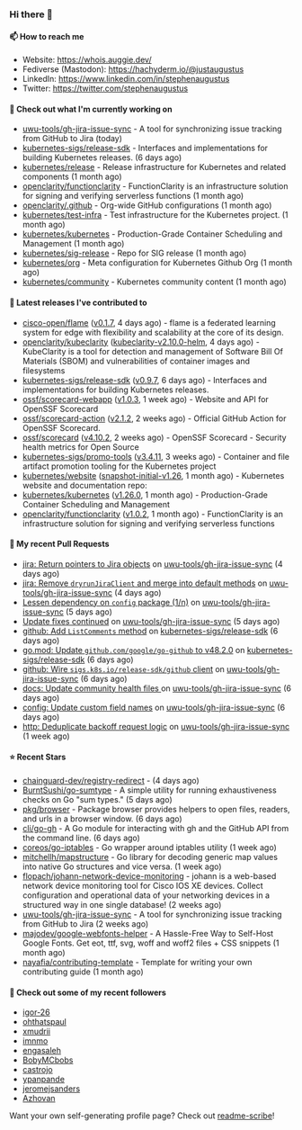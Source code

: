### Hi there 👋

#### 📫 How to reach me

- Website: https://whois.auggie.dev/
- Fediverse (Mastodon): https://hachyderm.io/@justaugustus
- LinkedIn: https://www.linkedin.com/in/stephenaugustus
- Twitter: https://twitter.com/stephenaugustus

#### 👷 Check out what I'm currently working on

- [uwu-tools/gh-jira-issue-sync](https://github.com/uwu-tools/gh-jira-issue-sync) - A tool for synchronizing issue tracking from GitHub to Jira (today)
- [kubernetes-sigs/release-sdk](https://github.com/kubernetes-sigs/release-sdk) - Interfaces and implementations for building Kubernetes releases. (6 days ago)
- [kubernetes/release](https://github.com/kubernetes/release) - Release infrastructure for Kubernetes and related components (1 month ago)
- [openclarity/functionclarity](https://github.com/openclarity/functionclarity) - FunctionClarity is an infrastructure solution for signing and verifying serverless functions (1 month ago)
- [openclarity/.github](https://github.com/openclarity/.github) - Org-wide GitHub configurations (1 month ago)
- [kubernetes/test-infra](https://github.com/kubernetes/test-infra) - Test infrastructure for the Kubernetes project. (1 month ago)
- [kubernetes/kubernetes](https://github.com/kubernetes/kubernetes) - Production-Grade Container Scheduling and Management (1 month ago)
- [kubernetes/sig-release](https://github.com/kubernetes/sig-release) - Repo for SIG release (1 month ago)
- [kubernetes/org](https://github.com/kubernetes/org) - Meta configuration for Kubernetes Github Org (1 month ago)
- [kubernetes/community](https://github.com/kubernetes/community) - Kubernetes community content (1 month ago)

#### 🔭 Latest releases I've contributed to

- [cisco-open/flame](https://github.com/cisco-open/flame) ([v0.1.7](https://github.com/cisco-open/flame/releases/tag/v0.1.7), 4 days ago) - flame is a federated learning system for edge with flexibility and scalability at the core of its design.
- [openclarity/kubeclarity](https://github.com/openclarity/kubeclarity) ([kubeclarity-v2.10.0-helm](https://github.com/openclarity/kubeclarity/releases/tag/kubeclarity-v2.10.0-helm), 4 days ago) - KubeClarity is a tool for detection and management of Software Bill Of Materials (SBOM) and vulnerabilities of container images and filesystems
- [kubernetes-sigs/release-sdk](https://github.com/kubernetes-sigs/release-sdk) ([v0.9.7](https://github.com/kubernetes-sigs/release-sdk/releases/tag/v0.9.7), 6 days ago) - Interfaces and implementations for building Kubernetes releases.
- [ossf/scorecard-webapp](https://github.com/ossf/scorecard-webapp) ([v1.0.3](https://github.com/ossf/scorecard-webapp/releases/tag/v1.0.3), 1 week ago) - Website and API for OpenSSF Scorecard
- [ossf/scorecard-action](https://github.com/ossf/scorecard-action) ([v2.1.2](https://github.com/ossf/scorecard-action/releases/tag/v2.1.2), 2 weeks ago) - Official GitHub Action for OpenSSF Scorecard.
- [ossf/scorecard](https://github.com/ossf/scorecard) ([v4.10.2](https://github.com/ossf/scorecard/releases/tag/v4.10.2), 2 weeks ago) - OpenSSF Scorecard - Security health metrics for Open Source
- [kubernetes-sigs/promo-tools](https://github.com/kubernetes-sigs/promo-tools) ([v3.4.11](https://github.com/kubernetes-sigs/promo-tools/releases/tag/v3.4.11), 3 weeks ago) - Container and file artifact promotion tooling for the Kubernetes project
- [kubernetes/website](https://github.com/kubernetes/website) ([snapshot-initial-v1.26](https://github.com/kubernetes/website/releases/tag/snapshot-initial-v1.26), 1 month ago) - Kubernetes website and documentation repo: 
- [kubernetes/kubernetes](https://github.com/kubernetes/kubernetes) ([v1.26.0](https://github.com/kubernetes/kubernetes/releases/tag/v1.26.0), 1 month ago) - Production-Grade Container Scheduling and Management
- [openclarity/functionclarity](https://github.com/openclarity/functionclarity) ([v1.0.2](https://github.com/openclarity/functionclarity/releases/tag/v1.0.2), 1 month ago) - FunctionClarity is an infrastructure solution for signing and verifying serverless functions

#### 🔨 My recent Pull Requests

- [jira: Return pointers to Jira objects](https://github.com/uwu-tools/gh-jira-issue-sync/pull/65) on [uwu-tools/gh-jira-issue-sync](https://github.com/uwu-tools/gh-jira-issue-sync) (4 days ago)
- [jira: Remove `dryrunJiraClient` and merge into default methods](https://github.com/uwu-tools/gh-jira-issue-sync/pull/64) on [uwu-tools/gh-jira-issue-sync](https://github.com/uwu-tools/gh-jira-issue-sync) (4 days ago)
- [Lessen dependency on `config` package (1/n)](https://github.com/uwu-tools/gh-jira-issue-sync/pull/63) on [uwu-tools/gh-jira-issue-sync](https://github.com/uwu-tools/gh-jira-issue-sync) (5 days ago)
- [Update fixes continued](https://github.com/uwu-tools/gh-jira-issue-sync/pull/60) on [uwu-tools/gh-jira-issue-sync](https://github.com/uwu-tools/gh-jira-issue-sync) (5 days ago)
- [github: Add `ListComments` method](https://github.com/kubernetes-sigs/release-sdk/pull/148) on [kubernetes-sigs/release-sdk](https://github.com/kubernetes-sigs/release-sdk) (6 days ago)
- [go.mod: Update `github.com/google/go-github` to v48.2.0](https://github.com/kubernetes-sigs/release-sdk/pull/147) on [kubernetes-sigs/release-sdk](https://github.com/kubernetes-sigs/release-sdk) (6 days ago)
- [github: Wire `sigs.k8s.io/release-sdk/github` client](https://github.com/uwu-tools/gh-jira-issue-sync/pull/58) on [uwu-tools/gh-jira-issue-sync](https://github.com/uwu-tools/gh-jira-issue-sync) (6 days ago)
- [docs: Update community health files ](https://github.com/uwu-tools/gh-jira-issue-sync/pull/56) on [uwu-tools/gh-jira-issue-sync](https://github.com/uwu-tools/gh-jira-issue-sync) (6 days ago)
- [config: Update custom field names](https://github.com/uwu-tools/gh-jira-issue-sync/pull/55) on [uwu-tools/gh-jira-issue-sync](https://github.com/uwu-tools/gh-jira-issue-sync) (6 days ago)
- [http: Deduplicate backoff request logic](https://github.com/uwu-tools/gh-jira-issue-sync/pull/54) on [uwu-tools/gh-jira-issue-sync](https://github.com/uwu-tools/gh-jira-issue-sync) (1 week ago)

#### ⭐ Recent Stars

- [chainguard-dev/registry-redirect](https://github.com/chainguard-dev/registry-redirect) -  (4 days ago)
- [BurntSushi/go-sumtype](https://github.com/BurntSushi/go-sumtype) - A simple utility for running exhaustiveness checks on Go &#34;sum types.&#34; (5 days ago)
- [pkg/browser](https://github.com/pkg/browser) - Package browser provides helpers to open files, readers, and urls in a browser window. (6 days ago)
- [cli/go-gh](https://github.com/cli/go-gh) - A Go module for interacting with gh and the GitHub API from the command line.  (6 days ago)
- [coreos/go-iptables](https://github.com/coreos/go-iptables) - Go wrapper around iptables utility (1 week ago)
- [mitchellh/mapstructure](https://github.com/mitchellh/mapstructure) - Go library for decoding generic map values into native Go structures and vice versa. (1 week ago)
- [flopach/johann-network-device-monitoring](https://github.com/flopach/johann-network-device-monitoring) - johann is a web-based network device monitoring tool for Cisco IOS XE devices. Collect configuration and operational data of your networking devices in a structured way in one single database! (2 weeks ago)
- [uwu-tools/gh-jira-issue-sync](https://github.com/uwu-tools/gh-jira-issue-sync) - A tool for synchronizing issue tracking from GitHub to Jira (2 weeks ago)
- [majodev/google-webfonts-helper](https://github.com/majodev/google-webfonts-helper) - A Hassle-Free Way to Self-Host Google Fonts. Get eot, ttf, svg, woff and woff2 files &#43; CSS snippets (1 month ago)
- [nayafia/contributing-template](https://github.com/nayafia/contributing-template) - Template for writing your own contributing guide (1 month ago)

#### 👯 Check out some of my recent followers

- [igor-26](https://github.com/igor-26)
- [ohthatspaul](https://github.com/ohthatspaul)
- [xmudrii](https://github.com/xmudrii)
- [imnmo](https://github.com/imnmo)
- [engasaleh](https://github.com/engasaleh)
- [BobyMCbobs](https://github.com/BobyMCbobs)
- [castrojo](https://github.com/castrojo)
- [ypanpande](https://github.com/ypanpande)
- [jeromejsanders](https://github.com/jeromejsanders)
- [Azhovan](https://github.com/Azhovan)

Want your own self-generating profile page? Check out [readme-scribe](https://github.com/muesli/readme-scribe)!
